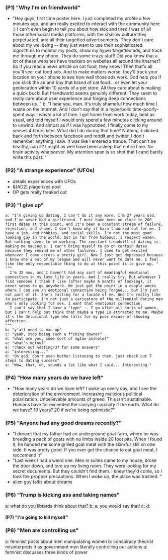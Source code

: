 ### (P1) "Why I'm on friendworld"
  - "Hey guys, first time poster here. I just completed my profile a few minutes ago, and am really excited to interact with the community here :)  I can't even begin to tell you about how sick and tired I was of all those other social media platforms, with the shallow culture they perpetuated, and all their targetted advertisements. They don't care about my wellbeing -- they just want to use their sophisticated algorithms to monitor my posts, show my hyper targetted ads, and track me through my phone. They do some crazy stuff! Did you know that a lot of these websites have trackers on websites all around the itnernet? So if you read a news article on cat food, they know! Then that's all you'll see: cat food ads. And to make matters worse, they'll track your location on your phone to see how well those ads work. God help you if you click the ad and buy that brand of cat food... or even let your geolocation within 10 yards of a pet store. All they care about is making a quick buck! But friendworld seems genuinly different. They seem to really care about user experience and forging deep connections between us. "
  b: "I hear you, man. It's truly shameful how much time I waste on the internet. And I don't say that in a hyperbolic time-poorly-spent way. I *waste* a lot of time. I got home from work today, beat as usual, and told myself I would only spend a few minutes clicking around to unwind. And almost as if I was hypnotized, I finally come to my senses 4 hours later. What did I do during that time? Nothing. I clicked back and forth between facebook and reddit and twitter. I don't remember anything I saw. It was like I entered a trance. That can't be healthy, can it? I might as well have been asleep that entire time. No brain activity whatsoever. My attention span is so shot that I cand barely write this post. "

### (P2) "A strange experience" (UFOs)
  - details experiences with UFOs
  - &(AD2) plagerizes post
  - OP gets really freaked out

### (P3) "I give up"
    a: "I'm giving up dating. I can't do it any more. I'm 27 years old, and I've never had a girlfriend. I must have been on close to 200 first dates at this point, and it's been a constant stream of failure, rejection, and shame. I don't know why it hasn't worked out for me. I have a job, and hobbies, and social skills. I'm not the most good looking guy in the world, but in far from hideous. I respect women. But nothing seems to be working. The constant treadmill of dating is making me nauseous. I can't bring myself to go on certain dates because they remind me of other failures. I used to get excited whenever I came across a pretty girl. Now I just get depressed because I know she's out of my league and will never want to date me. I feel like the only respectable thing to do at this point is to give up. "
    """
      I'm 32 now, and I haven't had any sort of meaningful emotional connection in my love life in years. And I really try. But whenever I find someone I think I like (after maybe 6 months of looking), it never seems to go anywhere. We just get the point in a couple weeks where I can see an emotional connection being forged... but I'm just not part of it. She's falling for a facade of me. And I'd really like to participate. I'm not just a caricature of the millennial dating man who's only looking for sex. I want that emotional connection.
      I can't say that I have a "type" -- I go after all sorts of women, but I can't help but think that maybe a type is attracted to me. Maybe it's the delusional type who falls for my poor excuse of showing affection.
    """
    b: "y'all need to man up"
    c: "yeah, stop being such a f*cking downer"
    d: "what are you, some sort of mgtow asshole?"
    a: "what's mgtow?"
    e: "check out %dating/37 for some answers"
    a: "interesting..."
    d: "Oh god, don't even bother listening to them. just check out 7 steps to dating success"
    a: "Wow, that, uh, sounds a lot like what I said... Interesting."

### (P4) "How many years do we have left"
  - "How many years do we have left? I wake up every day, and I see the deterioration of the environment. Increasing malicious political polarization. Unbelievable amounts of greed. This isn't sustainable. Humans have far exceeded the carrying capacity if the earth. What do we have? 10 years? 20 if we're being optimistic?"

### (P5) "Anyone had any good dreams recently?"
  - "I dreamt that my father had an underground goat farm, where he was breeding a pack of goats with no limbs inside 20 foot pits. When I found it, he handed me some grilled goat meat with the skin/fur still on one side. It was pretty good. If you ever get the chance to eat goat meat, I reccomend it"
  - "Last week I had a weird one. Men in suites came to my house, broke the door down, and tore up my living room. They were looking for my secret documents. But they couldn't find them. I knew they'd come, so I took the propper precautions. When I woke up, the place was trashed. "
  - alien guy talks about dreams

### (P6) "Trump is kicking ass and taking names"
  a: what do you libtards think about that?
  b: <deleted>
  a: you would say that!
  c: <deleted>
  d: <deleted>

#### (P7) "I'm going to kill myself"

### (P8) "Men are controlling us"
  a: feminist posts about men manipulating women
  b: conspiracy theorist misinterprets it as government men literally controlling our actions
  a: feminist discusses three kinds of power
